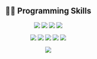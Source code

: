 <h2 align="center">👨‍💻 Programming Skills</h2>
<p align="center">
<img src="https://img.shields.io/badge/-Java-ffffff?logo=java&logoColor=red"/>
<img src="https://img.shields.io/badge/-C/C++-ffffff?logo=c"/>
<img src="https://img.shields.io/badge/-Python-ffffff?logo=python"/>
<img src="https://img.shields.io/badge/-.NET-ffffff?logo=.net&logoColor=430098"/>
</p>
<p align="center">
<img src="https://img.shields.io/badge/-gRPC-ffffff?logo=google"/>
<img src="https://img.shields.io/badge/-thrift-ffffff?logo=facebook"/>
<img src="https://img.shields.io/badge/-opentelemetry-ffffff?logo=opentelemetry&logoColor=red"/>
<img src="https://img.shields.io/badge/-RocketMQ-ffffff?logo=apacherocketmq"/>
<img src="https://img.shields.io/badge/-MySQL-ffffff?logo=mysql"/>
</p>

<p align = "center">
 <img src="https://activity-graph.herokuapp.com/graph?username=aaron-ai&theme=redical">
</p>


<!-- https://github.com/DenverCoder1 -->
<!-- https://github.com/wanghao221 -->
